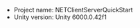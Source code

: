 <!-- UNITY CODE ASSIST INSTRUCTIONS START -->
- Project name: NETClientServerQuickStart
- Unity version: Unity 6000.0.42f1
<!-- UNITY CODE ASSIST INSTRUCTIONS END -->